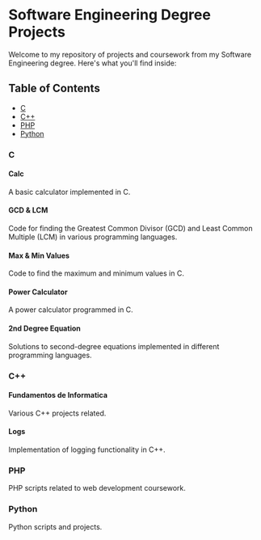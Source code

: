 # Software Engineering Degree Projects

Welcome to my repository of projects and coursework from my Software Engineering degree. Here's what you'll find inside:

## Table of Contents

- [C](#c)
- [C++](#c-1)
- [PHP](#php)
- [Python](#python)

### C

#### Calc

A basic calculator implemented in C.

#### GCD & LCM

Code for finding the Greatest Common Divisor (GCD) and Least Common Multiple (LCM) in various programming languages.

#### Max & Min Values

Code to find the maximum and minimum values in C.

#### Power Calculator

A power calculator programmed in C.

#### 2nd Degree Equation

Solutions to second-degree equations implemented in different programming languages.

### C++

#### Fundamentos de Informatica

Various C++ projects related.

#### Logs

Implementation of logging functionality in C++.

### PHP

PHP scripts related to web development coursework.

### Python

Python scripts and projects.